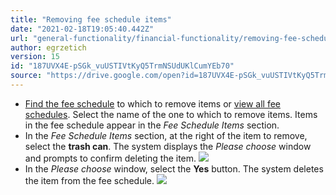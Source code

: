 ```yaml
---
title: "Removing fee schedule items"
date: "2021-02-18T19:05:40.442Z"
url: "general-functionality/financial-functionality/removing-fee-schedule-items.html"
author: egrzetich
version: 15
id: "187UVX4E-pSGk_vuUSTIVtKyQ5TrmNSUdUKlCumYEb70"
source: "https://drive.google.com/open?id=187UVX4E-pSGk_vuUSTIVtKyQ5TrmNSUdUKlCumYEb70"
---
```

* [Find the fee schedule](finding-fee-schedules.html) to which to remove items or [view all fee schedules](viewing-all-fee-schedules.html). Select the name of the one to which to remove items. Items in the fee schedule appear in the <em>Fee Schedule Items</em> section.
* In the <em>Fee Schedule Items</em> section, at the right of the item to remove, select the <strong>trash can</strong>. The system displays the <em>Please choose</em> window and prompts to confirm deleting the item.  ![](removing-fee-schedule-items.images/image1.png)
* In the <em>Please choose</em> window, select the <strong>Yes</strong> button. The system deletes the item from the fee schedule. ![](removing-fee-schedule-items.images/image2.png)
